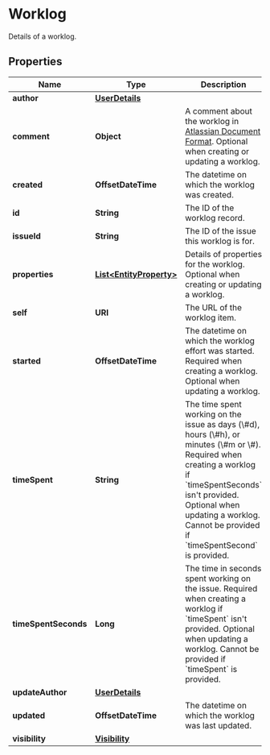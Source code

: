 

# Worklog

Details of a worklog.

## Properties

| Name | Type | Description | Notes |
|------------ | ------------- | ------------- | -------------|
|**author** | [**UserDetails**](UserDetails.md) |  |  [optional] |
|**comment** | **Object** | A comment about the worklog in [Atlassian Document Format](https://developer.atlassian.com/cloud/jira/platform/apis/document/structure/). Optional when creating or updating a worklog. |  [optional] |
|**created** | **OffsetDateTime** | The datetime on which the worklog was created. |  [optional] [readonly] |
|**id** | **String** | The ID of the worklog record. |  [optional] [readonly] |
|**issueId** | **String** | The ID of the issue this worklog is for. |  [optional] [readonly] |
|**properties** | [**List&lt;EntityProperty&gt;**](EntityProperty.md) | Details of properties for the worklog. Optional when creating or updating a worklog. |  [optional] |
|**self** | **URI** | The URL of the worklog item. |  [optional] [readonly] |
|**started** | **OffsetDateTime** | The datetime on which the worklog effort was started. Required when creating a worklog. Optional when updating a worklog. |  [optional] |
|**timeSpent** | **String** | The time spent working on the issue as days (\\#d), hours (\\#h), or minutes (\\#m or \\#). Required when creating a worklog if &#x60;timeSpentSeconds&#x60; isn&#39;t provided. Optional when updating a worklog. Cannot be provided if &#x60;timeSpentSecond&#x60; is provided. |  [optional] |
|**timeSpentSeconds** | **Long** | The time in seconds spent working on the issue. Required when creating a worklog if &#x60;timeSpent&#x60; isn&#39;t provided. Optional when updating a worklog. Cannot be provided if &#x60;timeSpent&#x60; is provided. |  [optional] |
|**updateAuthor** | [**UserDetails**](UserDetails.md) |  |  [optional] |
|**updated** | **OffsetDateTime** | The datetime on which the worklog was last updated. |  [optional] [readonly] |
|**visibility** | [**Visibility**](Visibility.md) |  |  [optional] |



